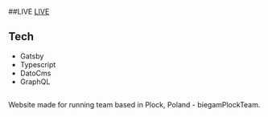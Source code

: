 ##LIVE 
<a href="https://biegamplockteam.netlify.app">LIVE </a>

## Tech
- Gatsby
- Typescript
- DatoCms
- GraphQL

## 
Website made for running team based in Plock, Poland - biegamPlockTeam.
